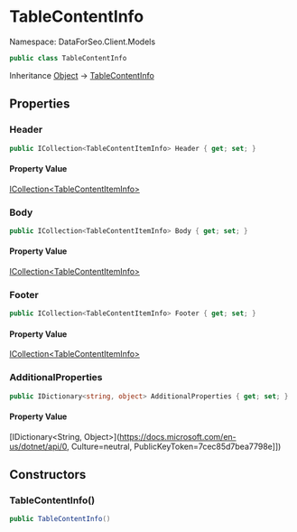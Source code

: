 # TableContentInfo

Namespace: DataForSeo.Client.Models

```csharp
public class TableContentInfo
```

Inheritance [Object](https://docs.microsoft.com/en-us/dotnet/api/Object) → [TableContentInfo](./TableContentInfo.md)

## Properties

### **Header**

```csharp
public ICollection<TableContentItemInfo> Header { get; set; }
```

#### Property Value

[ICollection&lt;TableContentItemInfo&gt;](./TableContentItemInfo.md)<br>

### **Body**

```csharp
public ICollection<TableContentItemInfo> Body { get; set; }
```

#### Property Value

[ICollection&lt;TableContentItemInfo&gt;](./TableContentItemInfo.md)<br>

### **Footer**

```csharp
public ICollection<TableContentItemInfo> Footer { get; set; }
```

#### Property Value

[ICollection&lt;TableContentItemInfo&gt;](./TableContentItemInfo.md)<br>

### **AdditionalProperties**

```csharp
public IDictionary<string, object> AdditionalProperties { get; set; }
```

#### Property Value

[IDictionary&lt;String, Object&gt;](https://docs.microsoft.com/en-us/dotnet/api/0, Culture=neutral, PublicKeyToken=7cec85d7bea7798e]])<br>

## Constructors

### **TableContentInfo()**

```csharp
public TableContentInfo()
```
